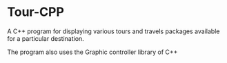 # Tour-CPP
A C++ program for displaying various tours and travels packages available for a particular destination.

The program also uses the Graphic controller library of C++

